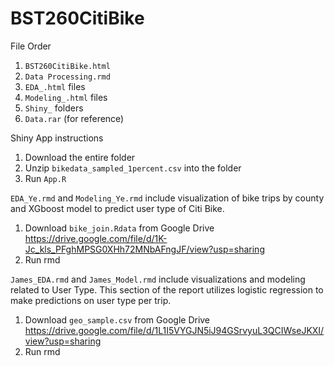 # BST260CitiBike

File Order
1) ```BST260CitiBike.html```
2) ```Data Processing.rmd``` 
3) ```EDA_.html``` files
4) ```Modeling_.html``` files
5) ```Shiny_``` folders
6) ```Data.rar``` (for reference)

Shiny App instructions
1) Download the entire folder
2) Unzip ```bikedata_sampled_1percent.csv``` into the folder
3) Run ```App.R```

```EDA_Ye.rmd``` and ```Modeling_Ye.rmd``` include visualization of bike trips by county and XGboost model to predict user type of Citi Bike.
1) Download ```bike_join.Rdata``` from Google Drive https://drive.google.com/file/d/1K-Jc_kls_PFghMPSG0XHh72MNbAFngJF/view?usp=sharing
2) Run rmd 


```James_EDA.rmd``` and ```James_Model.rmd``` include visualizations and modeling related to User Type. This section of the report utilizes logistic regression to make predictions on user type per trip. 
1) Download ```geo_sample.csv``` from Google Drive https://drive.google.com/file/d/1L1I5VYGJN5iJ94GSrvyuL3QCIWseJKXI/view?usp=sharing
2) Run rmd 
